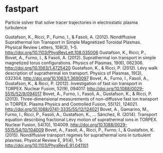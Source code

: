 # fastpart
Particle solver that solve tracer trajectories in electrostatic plasma turbulence

Gustafson, K., Ricci, P., Furno, I., & Fasoli, A. (2012). Nondiffusive Suprathermal Ion Transport in Simple Magnetized Toroidal Plasmas. Physical Review Letters, 108(3), 1–5. http://doi.org/10.1103/PhysRevLett.108.035006
Gustafson, K., Ricci, P., Bovet, A., Furno, I., & Fasoli, A. (2012). Suprathermal ion transport in simple magnetized torus configurations. Physics of Plasmas, 19(6), 062306. http://doi.org/10.1063/1.4725420
Gustafson, K., & Ricci, P. (2012). Lévy walk description of suprathermal ion transport. Physics of Plasmas, 19(3), 032304. http://doi.org/10.1063/1.3690097
Bovet, A., Furno, I., Fasoli, A., Gustafson, K., & Ricci, P. (2012). Investigation of fast ion transport in TORPEX. Nuclear Fusion, 52(9), 094017. http://doi.org/10.1088/0029-5515/52/9/094017
Bovet, A., Furno, I., Fasoli, A., Gustafson, K., & Ricci, P. (2013). Three-dimensional measurements of non-diffusive fast ion transport in TORPEX. Plasma Physics and Controlled Fusion, 55(12), 124021. http://doi.org/10.1088/0741-3335/55/12/124021
Bovet, A., Gamarino, M., Furno, I., Ricci, P., Fasoli, A., Gustafson, K., … Sánchez, R. (2014). Transport equation describing fractional Lévy motion of suprathermal ions in TORPEX. Nuclear Fusion, 54(10), 104009. http://doi.org/10.1088/0029-5515/54/10/104009
Bovet, A., Fasoli, A., Ricci, P., Furno, I., & Gustafson, K. (2015). Nondiffusive transport regimes for suprathermal ions in turbulent plasmas. Physical Review E, 91(4), 1–5. http://doi.org/10.1103/PhysRevE.91.041101
